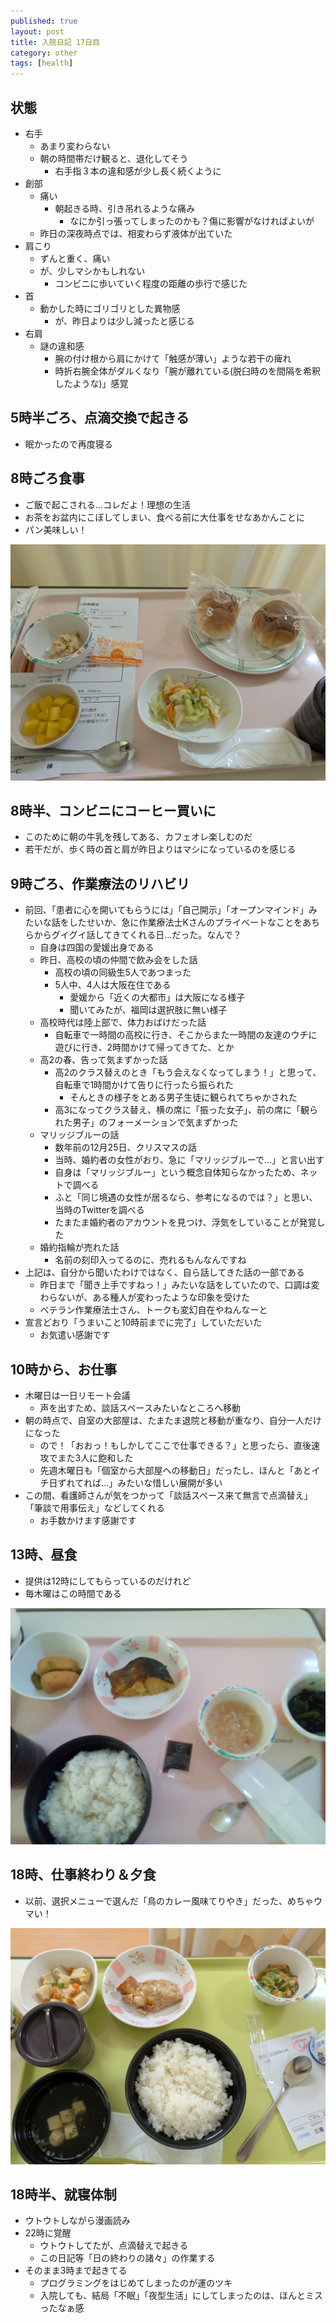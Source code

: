 ```yaml
---
published: true
layout: post
title: 入院日記 17日目
category: other
tags: [health]
---
```


## 状態

- 右手
  - あまり変わらない
  - 朝の時間帯だけ観ると、退化してそう
    - 右手指３本の違和感が少し長く続くように
- 創部
  - 痛い
    - 朝起きる時、引き吊れるような痛み
      - なにか引っ張ってしまったのかも？傷に影響がなければよいが
  - 昨日の深夜時点では、相変わらず液体が出ていた
- 肩こり
  - ずんと重く、痛い
  - が、少しマシかもしれない
    - コンビニに歩いていく程度の距離の歩行で感じた
- 首
  - 動かした時にゴリゴリとした異物感
    - が、昨日よりは少し減ったと感じる
- 右肩
  - 謎の違和感
    - 腕の付け根から肩にかけて「触感が薄い」ような若干の痺れ
    - 時折右腕全体がダルくなり「腕が離れている(脱臼時のを間隔を希釈したような)」感覚

## 5時半ごろ、点滴交換で起きる

- 眠かったので再度寝る

## 8時ごろ食事

- ご飯で起こされる…コレだよ！理想の生活
- お茶をお盆内にこぼしてしまい、食べる前に大仕事をせなあかんことに
- パン美味しい！

![朝食](/images/other/photos/PXL_20250618_225347609.jpg)

## 8時半、コンビニにコーヒー買いに

- このために朝の牛乳を残してある、カフェオレ楽しむのだ
- 若干だが、歩く時の首と肩が昨日よりはマシになっているのを感じる

## 9時ごろ、作業療法のリハビリ

- 前回、「患者に心を開いてもらうには」「自己開示」「オープンマインド」みたいな話をしたせいか、急に作業療法士Kさんのプライベートなことをあちらからグイグイ話してきてくれる日…だった。なんで？
  - 自身は四国の愛媛出身である
  - 昨日、高校の頃の仲間で飲み会をした話
    - 高校の頃の同級生5人であつまった
    - 5人中、4人は大阪在住である
      - 愛媛から「近くの大都市」は大阪になる様子
      - 聞いてみたが、福岡は選択肢に無い様子
  - 高校時代は陸上部で、体力おばけだった話
    - 自転車で一時間の高校に行き、そこからまた一時間の友達のウチに遊びに行き、2時間かけて帰ってきてた、とか
  - 高2の春、告って気まずかった話
    - 高2のクラス替えのとき「もう会えなくなってしまう！」と思って、自転車で1時間かけて告りに行ったら振られた
      - そんときの様子をとある男子生徒に観られてちゃかされた
    - 高3になってクラス替え、横の席に「振った女子」、前の席に「観られた男子」のフォーメーションで気まずかった
  - マリッジブルーの話
    - 数年前の12月25日、クリスマスの話
    - 当時、婚約者の女性がおり、急に「マリッジブルーで…」と言い出す
    - 自身は「マリッジブルー」という概念自体知らなかったため、ネットで調べる
    - ふと「同じ境遇の女性が居るなら、参考になるのでは？」と思い、当時のTwitterを調べる
    - たまたま婚約者のアカウントを見つけ、浮気をしていることが発覚した
  - 婚約指輪が売れた話
    - 名前の刻印入ってるのに、売れるもんなんですね
- 上記は、自分から聞いたわけではなく、自ら話してきた話の一部である
  - 昨日まで「聞き上手ですねっ！」みたいな話をしていたので、口調は変わらないが、ある種人が変わったような印象を受けた
  - ベテラン作業療法士さん、トークも変幻自在やねんなーと
- 宣言どおり「うまいこと10時前までに完了」していただいた
  - お気遣い感謝です

## 10時から、お仕事

- 木曜日は一日リモート会議
  - 声を出すため、談話スペースみたいなところへ移動
- 朝の時点で、自室の大部屋は、たまたま退院と移動が重なり、自分一人だけになった
  - ので！「おおっ！もしかしてここで仕事できる？」と思ったら、直後速攻でまた3人に飽和した
  - 先週木曜日も「個室から大部屋への移動日」だったし、ほんと「あとイチ日ずれてれば…」みたいな惜しい展開が多い
- この間、看護師さんが気をつかって「談話スペース来て無言で点滴替え」「筆談で用事伝え」などしてくれる
  - お手数かけます感謝です

## 13時、昼食

- 提供は12時にしてもらっているのだけれど
- 毎木曜はこの時間である

![昼食](/images/other/photos/PXL_20250619_175628.jpg)

## 18時、仕事終わり＆夕食

- 以前、選択メニューで選んだ「鳥のカレー風味てりやき」だった、めちゃウマい！

![夕食](/images/other/photos/PXL_20250619_035335315.jpg)

## 18時半、就寝体制

- ウトウトしながら漫画読み
- 22時に覚醒
  - ウトウトしてたが、点滴替えで起きる
  - この日記等「日の終わりの諸々」の作業する
- そのまま3時まで起きてる
  - プログラミングをはじめてしまったのが運のツキ
  - 入院しても、結局「不眠」「夜型生活」にしてしまったのは、ほんとミスったなぁ感
